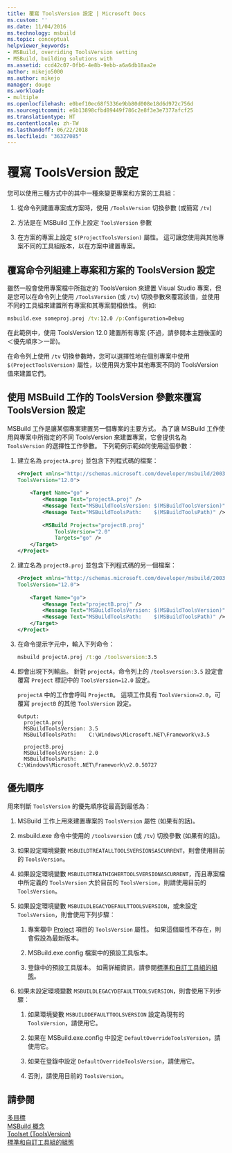 ```yaml
---
title: 覆寫 ToolsVersion 設定 | Microsoft Docs
ms.custom: ''
ms.date: 11/04/2016
ms.technology: msbuild
ms.topic: conceptual
helpviewer_keywords:
- MSBuild, overriding ToolsVersion setting
- MSBuild, building solutions with
ms.assetid: ccd42c07-0fb6-4e8b-9ebb-a6a6db18aa2e
author: mikejo5000
ms.author: mikejo
manager: douge
ms.workload:
- multiple
ms.openlocfilehash: e0bef10ec68f5336e9bb80d008e18d6d972c756d
ms.sourcegitcommit: e6b13898cfbd89449f786c2e8f3e3e7377afcf25
ms.translationtype: HT
ms.contentlocale: zh-TW
ms.lasthandoff: 06/22/2018
ms.locfileid: "36327085"
---
```

# <a name="overriding-toolsversion-settings"></a>覆寫 ToolsVersion 設定
您可以使用三種方式中的其中一種來變更專案和方案的工具組︰  
  
1.  從命令列建置專案或方案時，使用 `/ToolsVersion` 切換參數 (或簡寫 `/tv`)  
  
2.  方法是在 MSBuild 工作上設定 `ToolsVersion` 參數  
  
3.  在方案的專案上設定 `$(ProjectToolsVersion)` 屬性。 這可讓您使用與其他專案不同的工具組版本，以在方案中建置專案。  
  
## <a name="override-the-toolsversion-settings-of-projects-and-solutions-on-command-line-builds"></a>覆寫命令列組建上專案和方案的 ToolsVersion 設定  
 雖然一般會使用專案檔中所指定的 ToolsVersion 來建置 Visual Studio 專案，但是您可以在命令列上使用 `/ToolsVersion` (或 `/tv`) 切換參數來覆寫該值，並使用不同的工具組來建置所有專案和其專案間相依性。 例如:   
  
```cmd  
msbuild.exe someproj.proj /tv:12.0 /p:Configuration=Debug  
```  
  
 在此範例中，使用 ToolsVersion 12.0 建置所有專案 (不過，請參閱本主題後面的＜優先順序＞一節)。  
  
 在命令列上使用 `/tv` 切換參數時，您可以選擇性地在個別專案中使用 `$(ProjectToolsVersion)` 屬性，以使用與方案中其他專案不同的 ToolsVersion 值來建置它們。  
  
## <a name="override-the-toolsversion-settings-using-the-toolsversion-parameter-of-the-msbuild-task"></a>使用 MSBuild 工作的 ToolsVersion 參數來覆寫 ToolsVersion 設定  
 MSBuild 工作是讓某個專案建置另一個專案的主要方式。 為了讓 MSBuild 工作使用與專案中所指定的不同 ToolsVersion 來建置專案，它會提供名為 `ToolsVersion` 的選擇性工作參數。 下列範例示範如何使用這個參數：  
  
1.  建立名為 `projectA.proj` 並包含下列程式碼的檔案：  
  
    ```xml  
    <Project xmlns="http://schemas.microsoft.com/developer/msbuild/2003"  
    ToolsVersion="12.0">  
  
        <Target Name="go" >   
            <Message Text="projectA.proj" />  
            <Message Text="MSBuildToolsVersion: $(MSBuildToolsVersion)" />  
            <Message Text="MSBuildToolsPath:    $(MSBuildToolsPath)" />  
  
            <MSBuild Projects="projectB.proj"  
                ToolsVersion="2.0"  
                Targets="go" />  
        </Target>  
    </Project>  
    ```  
  
2.  建立名為 `projectB.proj` 並包含下列程式碼的另一個檔案：  
  
    ```xml  
    <Project xmlns="http://schemas.microsoft.com/developer/msbuild/2003"  
    ToolsVersion="12.0">  
  
        <Target Name="go">  
            <Message Text="projectB.proj" />  
            <Message Text="MSBuildToolsVersion: $(MSBuildToolsVersion)" />  
            <Message Text="MSBuildToolsPath:    $(MSBuildToolsPath)" />  
        </Target>  
    </Project>  
    ```  
  
3.  在命令提示字元中，輸入下列命令：  
  
    ```cmd  
    msbuild projectA.proj /t:go /toolsversion:3.5  
    ```  
  
4.  即會出現下列輸出。 針對 `projectA`，命令列上的 `/toolsversion:3.5` 設定會覆寫 `Project` 標記中的 `ToolsVersion=12.0` 設定。  
  
     `projectA` 中的工作會呼叫 `ProjectB`。 這項工作具有 `ToolsVersion=2.0`，可覆寫 `projectB` 的其他 `ToolsVersion` 設定。  
  
    ```  
    Output:  
      projectA.proj  
      MSBuildToolsVersion: 3.5  
      MSBuildToolsPath:    C:\Windows\Microsoft.NET\Framework\v3.5  
  
      projectB.proj  
      MSBuildToolsVersion: 2.0  
      MSBuildToolsPath:    C:\Windows\Microsoft.NET\Framework\v2.0.50727  
    ```  
  
## <a name="order-of-precedence"></a>優先順序  
 用來判斷 `ToolsVersion` 的優先順序從最高到最低為：  
  
1.  MSBuild 工作上用來建置專案的 `ToolsVersion` 屬性 (如果有的話)。  
  
2.  msbuild.exe 命令中使用的 `/toolsversion` (或 `/tv`) 切換參數 (如果有的話)。  
  
3.  如果設定環境變數 `MSBUILDTREATALLTOOLSVERSIONSASCURRENT`，則會使用目前的 `ToolsVersion`。  
  
4.  如果設定環境變數 `MSBUILDTREATHIGHERTOOLSVERSIONASCURRENT`，而且專案檔中所定義的 `ToolsVersion` 大於目前的 `ToolsVersion`，則請使用目前的 `ToolsVersion`。  
  
5.  如果設定環境變數 `MSBUILDLEGACYDEFAULTTOOLSVERSION`，或未設定 `ToolsVersion`，則會使用下列步驟︰  
  
    1.  專案檔中 [Project](../msbuild/project-element-msbuild.md) 項目的 `ToolsVersion` 屬性。 如果這個屬性不存在，則會假設為最新版本。  
  
    2.  MSBuild.exe.config 檔案中的預設工具版本。  
  
    3.  登錄中的預設工具版本。 如需詳細資訊，請參閱[標準和自訂工具組的組態](../msbuild/standard-and-custom-toolset-configurations.md)。  
  
6.  如果未設定環境變數 `MSBUILDLEGACYDEFAULTTOOLSVERSION`，則會使用下列步驟︰  
  
    1.  如果環境變數 `MSBUILDDEFAULTTOOLSVERSION` 設定為現有的 `ToolsVersion`，請使用它。  
  
    2.  如果在 MSBuild.exe.config 中設定 `DefaultOverrideToolsVersion`，請使用它。  
  
    3.  如果在登錄中設定 `DefaultOverrideToolsVersion`，請使用它。  
  
    4.  否則，請使用目前的 `ToolsVersion`。  
  
## <a name="see-also"></a>請參閱  
 [多目標](../msbuild/msbuild-multitargeting-overview.md)   
 [MSBuild 概念](../msbuild/msbuild-concepts.md)   
 [Toolset (ToolsVersion)](../msbuild/msbuild-toolset-toolsversion.md)   
 [標準和自訂工具組的組態](../msbuild/standard-and-custom-toolset-configurations.md)